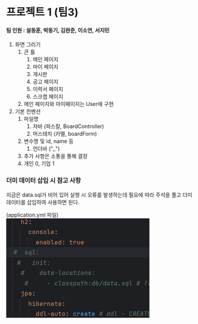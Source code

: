 # 프로젝트 1 (팀3)
#### 팀 인원 : 설동훈, 박동기, 김완준, 이소연, 서지민

1. 화면 그리기
   1. 큰 틀
      1. 메인 페이지
      2. 마이 페이지
      3. 게시판
      4. 공고 페이지 
      5. 이력서 페이지
      6. 스크랩 페이지
   2. 메인 페이지와 마이페이지는 User에 구현
2. 기본 컨벤션
   1. 파일명
      1. 자바 (파스칼, BoardController)
      2. 머스태치 (카멜, boardForm)
   2. 변수명 및 id, name 등
      1. 언더바 ("_")
   3. 추가 사항은 소통을 통해 결정
   4. 개인 0, 기업 1

### 더미 데이터 삽입 시 참고 사항
지금은 data.sql가 비어 있어 실행 시 오류를 발생하는데
필요에 따라 주석을 풀고 더미 데이터를 삽입하여 사용하면 된다.


(application.yml 파일)
![img.png](src/main/resources/static/images/readme_img1.png)

